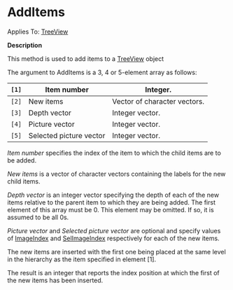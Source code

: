 




<h1 class="heading"><span class="name">AddItems</span></h1>

Applies To: [TreeView](../a-z/treeview.md)


**Description**


This method is used to add items to a [TreeView](../a-z/treeview.md) object




The argument to AddItems is a 3, 4 or 5-element array as follows:


| `[1]` | Item number | Integer. |
| --- | --- | ---  |
| `[2]` | New items | Vector of character vectors. |
| `[3]` | Depth vector | Integer vector. |
| `[4]` | Picture vector | Integer vector. |
| `[5]` | Selected picture vector | Integer vector. |



*Item number* specifies the index of the item to which the child items are to be added.


*New items* is a vector of character vectors containing the labels for the new child items.


*Depth vector* is an integer vector specifying the depth of each of the new items relative to the parent item to which they are being added. The first element of this array must be 0. This element may be omitted. If so, it is assumed to be all 0s.


*Picture vector* and *Selected picture vector* are optional and specify values of [ImageIndex](../a-z/imageindex.md) and [SelImageIndex](../a-z/selimageindex.md) respectively for each of the new items.


The new items are inserted with the first one being placed at the same level in the hierarchy as the item specified in element [1].


The result is an integer that reports the index position at which the first of the new items has been inserted.


